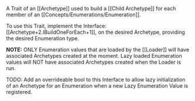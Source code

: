 A Trait of an [[Archetype]] used to build a [[Child Archetype]] for each member of an [[Concepts/Enumerations/Enumeration]].

To use this Trait, implement the Interface: [[Archetype+2.IBuildOneForEach+1]], on the desired Archetype, providing the desired Enumeration type.

**NOTE:** ONLY Enumeration values that are loaded by the [[Loader]] will have associated Archetypes created at the moment. Lazy loaded Enumeration values will NOT have associated Archetypes created when the Loader is run.

TODO: Add an overrideable bool to this Interface to allow lazy initialization of an Archetype for an Enumeration when a new Lazy Enumeration Value is registered.